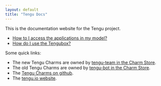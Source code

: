 ```yaml
---
layout: default
title: "Tengu Docs"
---
```


This is the documentation website for the Tengu project.

 - [How to I access the applications in my model?](use/expose-applications.html)
 - [How do I use the Tengubox?](use/tengubox.html)


Some quick links:

 - The new Tengu Charms are owned by [tengu-team in the Charm Store](https://jujucharms.com/u/tengu-team).
 - The old Tengu Charms are owned by [tengu-bot in the Charm Store](https://jujucharms.com/u/tengu-bot).
 - The [Tengu Charms on github](https://github.com/IBCNServices/tengu-charms).
 - The [tengu.io website](http://tengu.io).
 
